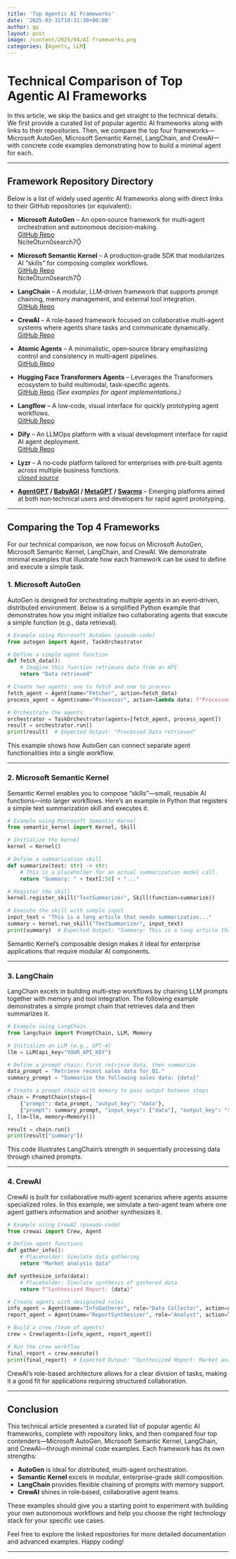 ```yaml
---
title: 'Top Agentic AI Frameworks'
date: '2025-03-31T10:31:30+00:00'
author: gp
layout: post
image: /content/2025/04/AI-frameworks.png
categories: [Agents, LLM]
---
```


# Technical Comparison of Top Agentic AI Frameworks

In this article, we skip the basics and get straight to the technical details. We first provide a curated list of popular agentic AI frameworks along with links to their repositories. Then, we compare the top four frameworks—Microsoft AutoGen, Microsoft Semantic Kernel, LangChain, and CrewAI—with concrete code examples demonstrating how to build a minimal agent for each.

---

## Framework Repository Directory

Below is a list of widely used agentic AI frameworks along with direct links to their GitHub repositories (or equivalent):

- **Microsoft AutoGen** – An open‑source framework for multi‑agent orchestration and autonomous decision‑making.  
  [GitHub Repo](https://github.com/microsoft/autogen)  
  citeturn0search7

- **Microsoft Semantic Kernel** – A production‑grade SDK that modularizes AI “skills” for composing complex workflows.  
  [GitHub Repo](https://github.com/microsoft/semantic-kernel)  
  citeturn0search7

- **LangChain** – A modular, LLM‑driven framework that supports prompt chaining, memory management, and external tool integration.  
  [GitHub Repo](https://github.com/hwchase17/langchain)  


- **CrewAI** – A role‑based framework focused on collaborative multi‑agent systems where agents share tasks and communicate dynamically.  
  [GitHub Repo](https://github.com/crewAIInc/crewAI)

- **Atomic Agents** – A minimalistic, open‑source library emphasizing control and consistency in multi‑agent pipelines.  
  [GitHub Repo](https://github.com/BrainBlend-AI/atomic-agents)

- **Hugging Face Transformers Agents** – Leverages the Transformers ecosystem to build multimodal, task‑specific agents.  
  [GitHub Repo](https://github.com/huggingface/transformers) *(See examples for agent implementations.)*

- **Langflow** – A low‑code, visual interface for quickly prototyping agent workflows.  
  [GitHub Repo](https://github.com/langflow-ai/langflow)

- **Dify** – An LLMOps platform with a visual development interface for rapid AI agent deployment.  
  [GitHub Repo](https://github.com/langgenius/dify)

- **Lyzr** – A no‑code platform tailored for enterprises with pre‑built agents across multiple business functions.  
  *[closed source](https://www.lyzr.ai/)*

- **[AgentGPT](https://agentgpt.io/) / [BabyAGI](https://github.com/yoheinakajima/babyagi) / [MetaGPT](https://github.com/geekan/MetaGPT) / [Swarms](https://github.com/kyegomez/swarms)** – Emerging platforms aimed at both non‑technical users and developers for rapid agent prototyping.  


---

## Comparing the Top 4 Frameworks

For our technical comparison, we now focus on Microsoft AutoGen, Microsoft Semantic Kernel, LangChain, and 
CrewAI. We demonstrate minimal examples that illustrate how each framework can be used to define and 
execute a simple task.

### 1. Microsoft AutoGen

AutoGen is designed for orchestrating multiple agents in an event‑driven, distributed environment. Below is a simplified Python example that demonstrates how you might initialize two collaborating agents that execute a simple function (e.g., data retrieval).

```python
# Example using Microsoft AutoGen (pseudo-code)
from autogen import Agent, TaskOrchestrator

# Define a simple agent function
def fetch_data():
    # Imagine this function retrieves data from an API
    return "Data retrieved"

# Create two agents: one to fetch and one to process
fetch_agent = Agent(name="Fetcher", action=fetch_data)
process_agent = Agent(name="Processor", action=lambda data: f"Processed {data}")

# Orchestrate the agents
orchestrator = TaskOrchestrator(agents=[fetch_agent, process_agent])
result = orchestrator.run()
print(result)  # Expected Output: "Processed Data retrieved"
```

This example shows how AutoGen can connect separate agent functionalities into a single workflow.

---

### 2. Microsoft Semantic Kernel

Semantic Kernel enables you to compose “skills”—small, reusable AI functions—into larger workflows. Here’s an example in Python that registers a simple text summarization skill and executes it.

```python
# Example using Microsoft Semantic Kernel
from semantic_kernel import Kernel, Skill

# Initialize the kernel
kernel = Kernel()

# Define a summarization skill
def summarize(text: str) -> str:
    # This is a placeholder for an actual summarization model call.
    return "Summary: " + text[:50] + "..."

# Register the skill
kernel.register_skill("TextSummarizer", Skill(function=summarize))

# Execute the skill with sample input
input_text = "This is a long article that needs summarization..."
summary = kernel.run_skill("TextSummarizer", input_text)
print(summary)  # Expected Output: "Summary: This is a long article that needs summar..."
```

Semantic Kernel’s composable design makes it ideal for enterprise applications that require modular AI components.

---

### 3. LangChain

LangChain excels in building multi‑step workflows by chaining LLM prompts together with memory and tool integration. The following example demonstrates a simple prompt chain that retrieves data and then summarizes it.

```python
# Example using LangChain
from langchain import PromptChain, LLM, Memory

# Initialize an LLM (e.g., GPT-4)
llm = LLM(api_key="YOUR_API_KEY")

# Define a prompt chain: first retrieve data, then summarize
data_prompt = "Retrieve recent sales data for Q1."
summary_prompt = "Summarize the following sales data: {data}"

# Create a prompt chain with memory to pass output between steps
chain = PromptChain(steps=[
    {"prompt": data_prompt, "output_key": "data"},
    {"prompt": summary_prompt, "input_keys": ["data"], "output_key": "summary"}
], llm=llm, memory=Memory())

result = chain.run()
print(result["summary"])
```

This code illustrates LangChain’s strength in sequentially processing data through chained prompts.

---

### 4. CrewAI

CrewAI is built for collaborative multi‑agent scenarios where agents assume specialized roles. 
In this example, we simulate a two-agent team where one agent gathers information and another synthesizes it.

```python
# Example using CrewAI (pseudo-code)
from crewai import Crew, Agent

# Define agent functions
def gather_info():
    # Placeholder: Simulate data gathering
    return "Market analysis data"

def synthesize_info(data):
    # Placeholder: Simulate synthesis of gathered data
    return f"Synthesized Report: {data}"

# Create agents with designated roles
info_agent = Agent(name="InfoGatherer", role="Data Collector", action=gather_info)
report_agent = Agent(name="ReportSynthesizer", role="Analyst", action=lambda: synthesize_info(info_agent.run()))

# Build a crew (team of agents)
crew = Crew(agents=[info_agent, report_agent])

# Run the crew workflow
final_report = crew.execute()
print(final_report)  # Expected Output: "Synthesized Report: Market analysis data"
```

CrewAI’s role-based architecture allows for a clear division of tasks, making it a good fit for applications requiring structured collaboration.

---

## Conclusion

This technical article presented a curated list of popular agentic AI frameworks, complete with repository links, and then compared four top contenders—Microsoft AutoGen, Microsoft Semantic Kernel, LangChain, and CrewAI—through minimal code examples. Each framework has its own strengths:

- **AutoGen** is ideal for distributed, multi-agent orchestration.
- **Semantic Kernel** excels in modular, enterprise-grade skill composition.
- **LangChain** provides flexible chaining of prompts with memory support.
- **CrewAI** shines in role‑based, collaborative agent teams.

These examples should give you a starting point to experiment with building your own autonomous workflows 
and help you choose the right technology stack for your specific use cases.

Feel free to explore the linked repositories for more detailed documentation and advanced examples. 
Happy coding!

---
